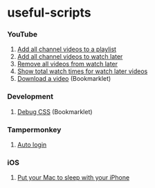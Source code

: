 # useful-scripts

### YouTube

1. [Add all channel videos to a playlist](youtube/addAllChannelVideosToAPlaylist.js)
2. [Add all channel videos to watch later](youtube/addAllChannelVideosToWatchLater.js)
3. [Remove all videos from watch later](youtube/removeAllVideosFromWatchLater.js)
4. [Show total watch times for watch later videos](youtube/showTotalWatchTimesForWatchLaterVideos.js)
5. [Download a video](youtube/downloadAVideo.js) (Bookmarklet)

### Development

1. [Debug CSS](development/debugCss.js) (Bookmarklet)

### Tampermonkey

1. [Auto login](tampermonkey/autoLogin.js)

### iOS

1. [Put your Mac to sleep with your iPhone](ios/put-your-mac-to-sleep-with-iphone.md)
